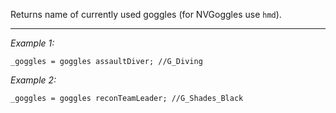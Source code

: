 Returns name of currently used goggles (for NVGoggles use `hmd`).


---
*Example 1:*
```sqf
_goggles = goggles assaultDiver; //G_Diving
```

*Example 2:*
```sqf
_goggles = goggles reconTeamLeader; //G_Shades_Black
```